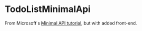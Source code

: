 # TodoListMinimalApi
From Microsoft's [Minimal API tutorial](https://learn.microsoft.com/en-us/aspnet/core/tutorials/min-web-api?view=aspnetcore-8.0&tabs=visual-studio), but with added front-end.
